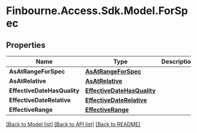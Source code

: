 # Finbourne.Access.Sdk.Model.ForSpec

## Properties

Name | Type | Description | Notes
------------ | ------------- | ------------- | -------------
**AsAtRangeForSpec** | [**AsAtRangeForSpec**](AsAtRangeForSpec.md) |  | [optional] 
**AsAtRelative** | [**AsAtRelative**](AsAtRelative.md) |  | [optional] 
**EffectiveDateHasQuality** | [**EffectiveDateHasQuality**](EffectiveDateHasQuality.md) |  | [optional] 
**EffectiveDateRelative** | [**EffectiveDateRelative**](EffectiveDateRelative.md) |  | [optional] 
**EffectiveRange** | [**EffectiveRange**](EffectiveRange.md) |  | [optional] 

[[Back to Model list]](../README.md#documentation-for-models) [[Back to API list]](../README.md#documentation-for-api-endpoints) [[Back to README]](../README.md)

